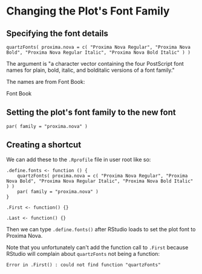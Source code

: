 # Changing the Plot's Font Family

## Specifying the font details

```
quartzFonts( proxima.nova = c( "Proxima Nova Regular", "Proxima Nova Bold", "Proxima Nova Regular Italic", "Proxima Nova Bold Italic" ) )
```

The argument is "a character vector containing the four PostScript font names for plain, bold, italic, and bolditalic versions of a font family."

The names are from Font Book:

Font Book

## Setting the plot's font family to the new font

```
par( family = "proxima.nova" )
```

## Creating a shortcut
We can add these to the `.Rprofile` file in user root like so:

```
.define.fonts <- function () {
	quartzFonts( proxima.nova = c( "Proxima Nova Regular", "Proxima Nova Bold", "Proxima Nova Regular Italic", "Proxima Nova Bold Italic" ) )
	par( family = "proxima.nova" )
}

.First <- function() {}

.Last <- function() {}
```

Then we can type `.define.fonts()` after RStudio loads to set the plot font to Proxima Nova.

Note that you unfortunately can't add the function call to `.First` because RStudio will complain about `quartzFonts` not being a function:

```
Error in .First() : could not find function "quartzFonts"
```